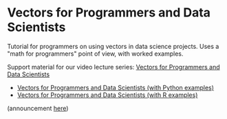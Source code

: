 # Vectors for Programmers and Data Scientists

Tutorial for programmers on using vectors in data science projects. Uses a "math for programmers" point of view, with worked examples.

Support material for our video lecture series: [Vectors for Programmers and Data Scientists](https://www.youtube.com/playlist?list=PLAKBwakacHbQP4h3apZihw1wb5cGvXby1)

  * [Vectors for Programmers and Data Scientists (with Python examples)](https://youtu.be/-UlILADHARI)
  * [Vectors for Programmers and Data Scientists (with R examples)](https://youtu.be/eRNT_qgaJus)

(announcement [here](http://www.win-vector.com/blog/2019/05/free-video-lecture-vectors-for-programmers-and-data-scientists/))

